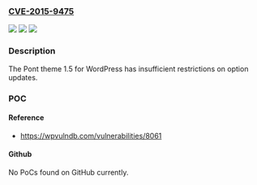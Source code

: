 ### [CVE-2015-9475](https://cve.mitre.org/cgi-bin/cvename.cgi?name=CVE-2015-9475)
![](https://img.shields.io/static/v1?label=Product&message=n%2Fa&color=blue)
![](https://img.shields.io/static/v1?label=Version&message=n%2Fa&color=blue)
![](https://img.shields.io/static/v1?label=Vulnerability&message=n%2Fa&color=brighgreen)

### Description

The Pont theme 1.5 for WordPress has insufficient restrictions on option updates.

### POC

#### Reference
- https://wpvulndb.com/vulnerabilities/8061

#### Github
No PoCs found on GitHub currently.

